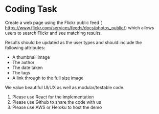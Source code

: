 # Coding Task
Create a web page using the Flickr public feed (​https://www.flickr.com/services/feeds/docs/photos_public/​) which allows users to search Flickr and see matching results.

Results should be updated as the user types and should include the following attributes:
* A thumbnail image
* The author
* The date taken
* The tags
* A link through to the full size image

We value beautiful UI/UX as well as modular/testable code.

1) Please use React for the implementation
2) Please use Github to share the code with us
3) Please use AWS or Heroku to host the demo
